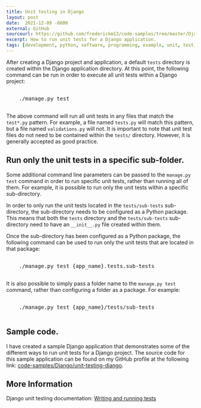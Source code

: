 ```yaml
---
title: Unit testing in Django
layout: post
date:  2021-12-09 -0600
external: GitHub
sourceurl: https://github.com/frederickm13/code-samples/tree/master/Django/unit-testing-django
excerpt: How to run unit tests for a Django application.
tags: [development, python, software, programming, example, unit, test, unit test, unit testing, testing, django]
---
```


After creating a Django project and application, a default `tests` directory is created within the Django application directory. At this point, the following command can be run in order to execute all unit tests within a Django project:

<pre class="w3-light-grey w3-round" style="overflow: auto;">

    ./manage.py test

</pre>

The above command will run all unit tests in any files that match the `test*.py` pattern. For example, a file named `tests.py` will match this pattern, but a file named `validations.py` will not. It is important to note that unit test files do not need to be contained within the `tests/` directory. However, it is generally accepted as good practice.

## Run only the unit tests in a specific sub-folder.
Some additional command line parameters can be passed to the `manage.py test` command in order to run specific unit tests, rather than running all of them. For example, it is possible to run only the unit tests within a specific sub-directory.

In order to only run the unit tests located in the `tests/sub-tests` sub-directory, the sub-directory needs to be configured as a Python package. This means that both the `tests` directory and the `tests/sub-tests` sub-directory need to have an `__init__.py` file created within them.

Once the sub-directory has been configured as a Python package, the following command can be used to run only the unit tests that are located in that package:

<pre class="w3-light-grey w3-round" style="overflow: auto;">

    ./manage.py test {app_name}.tests.sub-tests

</pre>

It is also possible to simply pass a folder name to the `manage.py test` command, rather than configuring a folder as a package. For example:

<pre class="w3-light-grey w3-round" style="overflow: auto;">

    ./manage.py test {app_name}/tests/sub-tests

</pre>

## Sample code.
I have created a sample Django application that demonstrates some of the different ways to run unit tests for a Django project. The source code for this sample application can be found on my GitHub profile at the following link: [code-samples/Django/unit-testing-django](https://github.com/frederickm13/code-samples/blob/master/Django/unit-testing-django/README.md).

## More Information
Django unit testing documentation: [Writing and running tests](https://docs.djangoproject.com/en/3.2/topics/testing/overview/)
